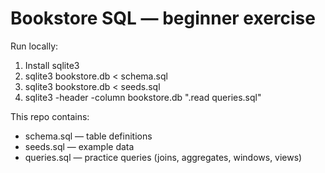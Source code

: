 # Bookstore SQL — beginner exercise

Run locally:
1. Install sqlite3
2. sqlite3 bookstore.db < schema.sql
3. sqlite3 bookstore.db < seeds.sql
4. sqlite3 -header -column bookstore.db ".read queries.sql"

This repo contains:
- schema.sql — table definitions
- seeds.sql — example data
- queries.sql — practice queries (joins, aggregates, windows, views)
